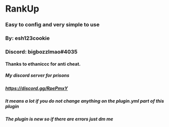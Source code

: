 # RankUp

### Easy to config and very simple to use

### By: esh123cookie

### Discord: bigbozzlmao#4035

#### Thanks to ethaniccc for anti cheat.

##### My discord server for prisons
##### https://discord.gg/RpePmxY
##### It means a lot if you do not change anything on the plugin.yml part of this plugin 
##### The plugin is new so if there are errors just dm me
